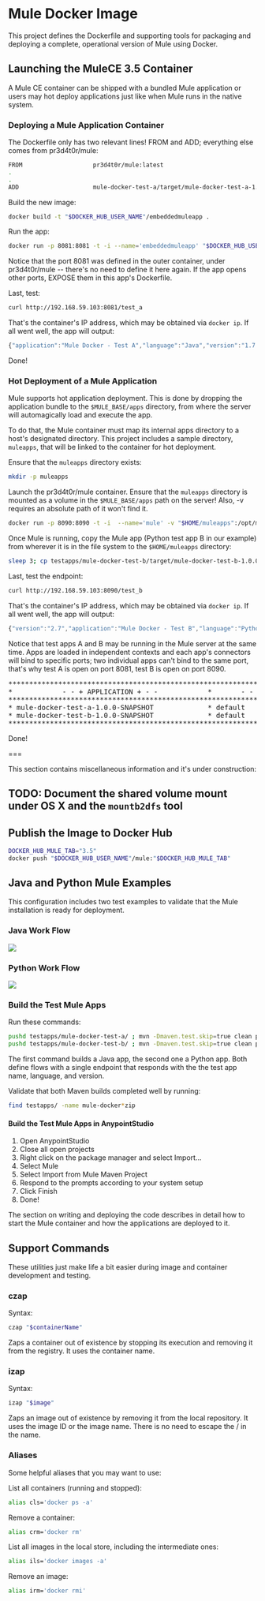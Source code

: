# Mule Docker Image

This project defines the Dockerfile and supporting tools for packaging and deploying
a complete, operational version of Mule using Docker.


## Launching the MuleCE 3.5 Container

A Mule CE container can be shipped with a bundled Mule application or users may hot deploy applications
just like when Mule runs in the native system.


### Deploying a Mule Application Container

The Dockerfile only has two relevant lines!  FROM and ADD; everything else comes from pr3d4t0r/mule:

```bash
FROM                    pr3d4t0r/mule:latest
.
.
ADD                     mule-docker-test-a/target/mule-docker-test-a-1.0.0-SNAPSHOT.zip /opt/mule-standalone-3.5.0/apps/
```

Build the new image:

```bash
docker build -t "$DOCKER_HUB_USER_NAME"/embeddedmuleapp .
```

Run the app:

```bash
docker run -p 8081:8081 -t -i --name='embeddedmuleapp' "$DOCKER_HUB_USER_NAME"/embeddedmuleapp
```

Notice that the port 8081 was defined in the outer container, under pr3d4t0r/mule -- there's no need to
define it here again.  If the app opens other ports, EXPOSE them in this app's Dockerfile.

Last, test:

```bash
curl http://192.168.59.103:8081/test_a
```

That's the container's IP address, which may be obtained via `docker ip`.  If all went well, the app
will output:

```javascript
{"application":"Mule Docker - Test A","language":"Java","version":"1.7.0_55"}
```

Done!


### Hot Deployment of a Mule Application 

Mule supports hot application deployment.  This is done by dropping the application bundle to the 
`$MULE_BASE/apps` directory, from where the server will automagically load and execute the app.

To do that, the Mule container must map its internal apps directory to a host's designated
directory.  This project includes a sample directory, `muleapps`, that will be linked to the
container for hot deployment.

Ensure that the `muleapps` directory exists:

```bash
mkdir -p muleapps
```

Launch the pr3d4t0r/mule container.  Ensure that the `muleapps` directory is mounted as a volume in the `$MULE_BASE/apps`
path on the server!  Also, -v requires an absolute path of it won't find it.

```bash
docker run -p 8090:8090 -t -i  --name='mule' -v "$HOME/muleapps":/opt/mule-standalone-3.5.0/apps/ pr3d4t0r/mule
```

Once Mule is running, copy the Mule app (Python test app B in our example) from wherever it is in the file system to
the `$HOME/muleapps` directory:

```bash
sleep 3; cp testapps/mule-docker-test-b/target/mule-docker-test-b-1.0.0-SNAPSHOT.zip muleapps/
```

Last, test the endpoint:

```bash
curl http://192.168.59.103:8090/test_b
```

That's the container's IP address, which may be obtained via `docker ip`.  If all went well, the app
will output:

```javascript
{"version":"2.7","application":"Mule Docker - Test B","language":"Python"}
```

Notice that test apps A and B may be running in the Mule server at the same time.  Apps are loaded in
independent contexts and each app's connectors will bind to specific ports; two individual apps can't
bind to the same port, that's why test A is open on port 8081, test B is open on port 8090.

<pre>
*******************************************************************************************************
*            - - + APPLICATION + - -            *       - - + DOMAIN + - -       * - - + STATUS + - - *
*******************************************************************************************************
* mule-docker-test-a-1.0.0-SNAPSHOT             * default                        * DEPLOYED           *
* mule-docker-test-b-1.0.0-SNAPSHOT             * default                        * DEPLOYED           *
*******************************************************************************************************
</pre>

Done!

===

This section contains miscellaneous information and it's under construction:


## TODO:  Document the shared volume mount under OS X and the `mountb2dfs` tool


## Publish the Image to Docker Hub

```bash
DOCKER_HUB_MULE_TAB="3.5"
docker push "$DOCKER_HUB_USER_NAME"/mule:"$DOCKER_HUB_MULE_TAB"
```


## Java and Python Mule Examples

This configuration includes two test examples to validate that the Mule installation
is ready for deployment.


### Java Work Flow

<img src='https://s3.amazonaws.com/0921ccnz33vh1pvcmg02.images/cdn/MuleDockerJavaTestA.png' />


### Python Work Flow

<img src='https://s3.amazonaws.com/0921ccnz33vh1pvcmg02.images/cdn/MuleDockerPythonTestB.png' />



### Build the Test Mule Apps

Run these commands:

```bash
pushd testapps/mule-docker-test-a/ ; mvn -Dmaven.test.skip=true clean package ; popd
pushd testapps/mule-docker-test-b/ ; mvn -Dmaven.test.skip=true clean package ; popd
```

The first command builds a Java app, the second one a Python app.  Both define flows with
a single endpoint that responds with the the test app name, language, and version.

Validate that both Maven builds completed well by running:

```bash
find testapps/ -name mule-docker*zip
```


#### Build the Test Mule Apps in AnypointStudio

1. Open AnypointStudio
2. Close all open projects
3. Right click on the package manager and select Import...
4. Select Mule
5. Select Import from Mule Maven Project
6. Respond to the prompts according to your system setup
7. Click Finish
8. Done!


The section on writing and deploying the code describes in detail how to start the
Mule container and how the applications are deployed to it.


## Support Commands

These utilities just make life a bit easier during image and container
development and testing.


### czap
Syntax:

```bash
czap "$containerName"
```

Zaps a container out of existence by stopping its execution and
removing it from the registry.  It uses the container name.


### izap
Syntax:

```bash
izap "$image"
```

Zaps an image out of existence by removing it from the local
repository.  It uses the image ID or the image name.  There is
no need to escape the / in the name.


### Aliases

Some helpful aliases that you may want to use:

List all containers (running and stopped):

```bash
alias cls='docker ps -a'
```


Remove a container:

```bash
alias crm='docker rm'
```


List all images in the local store, including the intermediate ones:

```bash
alias ils='docker images -a'
```


Remove an image:

```bash
alias irm='docker rmi'
```




